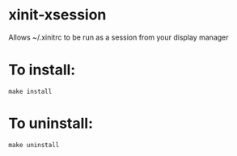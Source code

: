 xinit-xsession
==============

Allows ~/.xinitrc to be run as a session from your display manager


To install:
===========

```
make install
```


To uninstall:
=============

```
make uninstall
```

